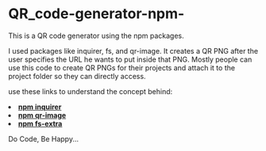 # QR_code-generator-npm-
This is a QR code generator using the npm packages.

I used packages like inquirer, fs, and qr-image.
It creates a QR PNG after the user specifies the URL he wants to put inside that PNG.
Mostly people can use this code to create QR PNGs for their projects and attach it to the project folder so they can directly access.

use these links to understand the concept behind:
<li><a href="https://www.npmjs.com/package/inquirer"><strong>npm inquirer</strong></a></li>
<li><a href="https://www.npmjs.com/package/qr-image"><strong>npm qr-image</strong></a></li>
<li><a href="https://www.npmjs.com/package/fs-extra"><strong>npm fs-extra</strong></a></li>

Do Code, Be Happy...
